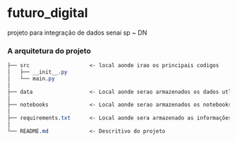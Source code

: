 # futuro_digital

projeto para integração de dados senai sp ~ DN

### A arquitetura do projeto
```css
├── src                   <- local aonde irao os principais codigos
│   ├── __init__.py
│   └── main.py
│
├── data                  <- Local aonde serao armazenados os dados utlizados ou gerados
│
├── notebooks             <- Local aonde serao armazenados os notebooks
│
├── requirements.txt      <- Local aonde sera armazenado as informações de bibliotecas utlizadas
│
└── README.md             <- Descritivo do projeto
```
